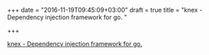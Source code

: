 +++
date = "2016-11-19T09:45:09+03:00"
draft = true
title = "knex - Dependency injection framework for go. "

+++

<p><a href="https://t.co/b8uwZCl9yH">knex - Dependency injection framework for go. </a></p>
